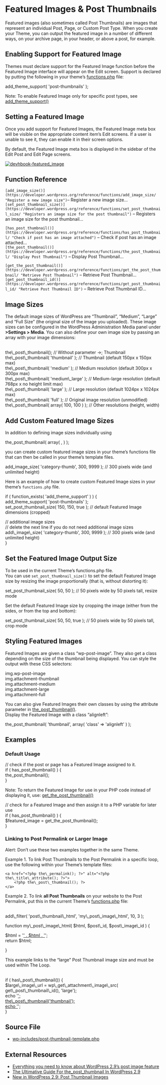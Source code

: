 # Featured Images &amp; Post Thumbnails

Featured images (also sometimes called Post Thumbnails) are images that represent an individual Post, Page, or Custom Post Type. When you create your Theme, you can output the featured image in a number of different ways, on your archive page, in your header, or above a post, for example.

## Enabling Support for Featured Image

Themes must declare support for the Featured Image function before the Featured Image interface will appear on the Edit screen. Support is declared by putting the following in your theme’s [functions.php](https://make.wordpress.org/docs/theme-developer-handbook/theme-basics/theme-functions/ "Theme Functions") file:

add\_theme\_support( 'post-thumbnails' );

Note: To enable Featured Image only for specific post types, see [add\_theme\_support()](https://developer.wordpress.org/reference/functions/add_theme_support/ "Allows a theme to register its support of a certain feature...")

## Setting a Featured Image

Once you add support for Featured Images, the Featured Image meta box will be visible on the appropriate content item’s Edit screens. If a user is unable to see it, they can enable it in their screen options.

By default, the Featured Image meta box is displayed in the sidebar of the Edit Post and Edit Page screens.

[![devhbook-featured_image](https://make.wordpress.org/docs/files/2013/02/devhbook-featured_image1.png)](https://make.wordpress.org/docs/files/2013/02/devhbook-featured_image1.png)

## Function Reference

`[add_image_size()](https://developer.wordpress.org/reference/functions/add_image_size/ "Register a new image size")`– Register a new image size…  
`[set_post_thumbnail_size()](https://developer.wordpress.org/reference/functions/set_post_thumbnail_size/ "Registers an image size for the post thumbnail")` – Registers an image size for the post thumbnail…

`[has_post_thumbnail()](https://developer.wordpress.org/reference/functions/has_post_thumbnail/ "Check if post has an image attached")` – Check if post has an image attached…  
`[the_post_thumbnail()](https://developer.wordpress.org/reference/functions/the_post_thumbnail/ "Display Post Thumbnail")` – Display Post Thumbnail…

`[get_the_post_thumbnail()](https://developer.wordpress.org/reference/functions/get_the_post_thumbnail/ "Retrieve Post Thumbnail")` – Retrieve Post Thumbnail…  
`[get_post_thumbnail_id()](https://developer.wordpress.org/reference/functions/get_post_thumbnail_id/ "Retrieve Post Thumbnail ID")` – Retrieve Post Thumbnail ID…

## Image Sizes

The default image sizes of WordPress are “Thumbnail”, “Medium”, “Large” and “Full Size” (the original size of the image you uploaded). These image sizes can be configured in the WordPress Administration Media panel under **\>Settings > Media**. You can also define your own image size by passing an array with your image dimensions:

<br />
the\_post\_thumbnail(); // Without parameter ->; Thumbnail<br />
the\_post\_thumbnail( 'thumbnail' ); // Thumbnail (default 150px x 150px max)<br />
the\_post\_thumbnail( 'medium' ); // Medium resolution (default 300px x 300px max)<br />
the\_post\_thumbnail( 'medium\_large' ); // Medium-large resolution (default 768px x no height limit max)<br />
the\_post\_thumbnail( 'large' ); // Large resolution (default 1024px x 1024px max)<br />
the\_post\_thumbnail( 'full' ); // Original image resolution (unmodified)<br />
the\_post\_thumbnail( array( 100, 100 ) ); // Other resolutions (height, width)<br />

## Add Custom Featured Image Sizes

In addition to defining image sizes individually using

the\_post\_thumbnail( array(  ,  ) );

you can create custom featured image sizes in your theme’s functions file that can then be called in your theme’s template files.

add\_image\_size( 'category-thumb', 300, 9999 ); // 300 pixels wide (and unlimited height)

Here is an example of how to create custom Featured Image sizes in your theme’s `functions.php` file.

if ( function\_exists( 'add\_theme\_support' ) ) {<br />
    add\_theme\_support( 'post-thumbnails' );<br />
    set\_post\_thumbnail\_size( 150, 150, true ); // default Featured Image dimensions (cropped)</p>
<p>    // additional image sizes<br />
    // delete the next line if you do not need additional image sizes<br />
    add\_image\_size( 'category-thumb', 300, 9999 ); // 300 pixels wide (and unlimited height)<br />
 }

## Set the Featured Image Output Size

To be used in the current Theme’s functions.php file.  
You can use `set_post_thumbnail_size()` to set the default Featured Image size by resizing the image proportionally (that is, without distorting it):

set\_post\_thumbnail\_size( 50, 50 ); // 50 pixels wide by 50 pixels tall, resize mode

Set the default Featured Image size by cropping the image (either from the sides, or from the top and bottom):

set\_post\_thumbnail\_size( 50, 50, true ); // 50 pixels wide by 50 pixels tall, crop mode

## Styling Featured Images

Featured Images are given a class “wp-post-image”. They also get a class depending on the size of the thumbnail being displayed. You can style the output with these CSS selectors:

img.wp-post-image<br />
img.attachment-thumbnail<br />
img.attachment-medium<br />
img.attachment-large<br />
img.attachment-full

You can also give Featured Images their own classes by using the attribute parameter in [the\_post\_thumbnail()](https://developer.wordpress.org/reference/functions/the_post_thumbnail/ "Display Post Thumbnail").  
Display the Featured Image with a class “alignleft”:

the\_post\_thumbnail( 'thumbnail', array( 'class' => 'alignleft' ) );

## Examples

### Default Usage

// check if the post or page has a Featured Image assigned to it.<br />
if ( has\_post\_thumbnail() ) {<br />
    the\_post\_thumbnail();<br />
}<br />

Note: To return the Featured Image for use in your PHP code instead of displaying it, use: [get\_the\_post\_thumbnail()](https://developer.wordpress.org/reference/functions/get_the_post_thumbnail/ "Retrieve Post Thumbnail")

// check for a Featured Image and then assign it to a PHP variable for later use<br />
if ( has\_post\_thumbnail() ) {<br />
    $featured\_image = get\_the\_post\_thumbnail();<br />
}

### Linking to Post Permalink or Larger Image

Alert: Don’t use these two examples together in the same Theme.

Example 1. To link Post Thumbnails to the Post Permalink in a specific loop, use the following within your Theme’s template files:

<?php if ( has\_post\_thumbnail()) : ?>
    <a href="<?php the\_permalink(); ?>" alt="<?php the\_title\_attribute(); ?>">
        <?php the\_post\_thumbnail(); ?>
    </a>
<?php endif; ?>

Example 2. To link **all Post Thumbnails** on your website to the Post Permalink, put this in the current Theme’s [functions.php](https://make.wordpress.org/docs/theme-developer-handbook/part-one-theme-basics/theme-functions/ "Theme Functions") file:

<br />
add\_filter( 'post\_thumbnail\_html', 'my\_post\_image\_html', 10, 3 );</p>
<p>function my\_post\_image\_html( $html, $post\_id, $post\_image\_id ) {</p>
<p>  $html = '<a href="' . get\_permalink( $post\_id ) . '">' . $html . '</a>';<br />
  return $html;</p>
<p>}<br />

This example links to the “large” Post Thumbnail image size and must be used within The Loop.

<br />
 if ( has\_post\_thumbnail()) {<br />
    $large\_image\_url = wp\_get\_attachment\_image\_src( get\_post\_thumbnail\_id(), 'large');<br />
    echo '<a href="' . $large\_image\_url&#91;0&#93; . '">';<br />
    the\_post\_thumbnail('thumbnail');<br />
    echo '</a>';<br />
 }<br />

## Source File

*   [wp-includes/post-thumbnail-template.php](https://core.trac.wordpress.org/browser/tags/3.5.1/wp-includes/post-thumbnail-template.php#L0)

## External Resources

*   [Everything you need to know about WordPress 2.9’s post image feature](http://justintadlock.com/archives/2009/11/16/everything-you-need-to-know-about-wordpress-2-9s-post-image-feature)
*   [The Ultimative Guide For the\_post\_thumbnail In WordPress 2.9](http://wpengineer.com/the-ultimative-guide-for-the_post_thumbnail-in-wordpress-2-9/)
*   [New in WordPress 2.9: Post Thumbnail Images](http://markjaquith.wordpress.com/2009/12/23/new-in-wordpress-2-9-post-thumbnail-images/)